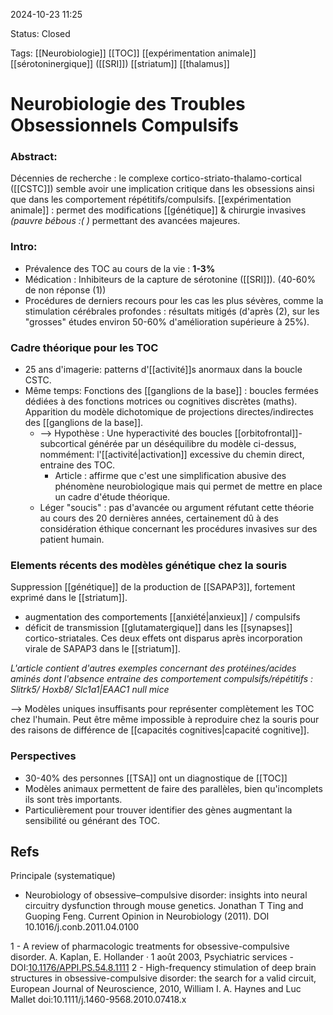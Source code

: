 2024-10-23 11:25

Status: Closed 

Tags: [[Neurobiologie]] [[TOC]] [[expérimentation animale]] [[sérotoninergique]] ([[SRI]]) [[striatum]] [[thalamus]] 

# Neurobiologie des Troubles Obsessionnels Compulsifs
### Abstract: 
Décennies de recherche : le complexe cortico-striato-thalamo-cortical ([[CSTC]]) semble avoir une implication critique dans les obsessions ainsi que dans les comportement répétitifs/compulsifs. 
[[expérimentation animale]] : permet des modifications [[génétique]] & chirurgie invasives *(pauvre bébous :( )* permettant des avancées majeures. 

### Intro:
- Prévalence des TOC au cours de la vie : **1-3%** 
- Médication : Inhibiteurs de la capture de sérotonine ([[SRI]]). (40-60% de non réponse (1))
- Procédures de derniers recours pour les cas les plus sévères, comme la stimulation cérébrales profondes : résultats mitigés (d'après (2), sur les "grosses" études environ 50-60% d'amélioration supérieure à 25%). 
### Cadre théorique pour les TOC

- 25 ans d'imagerie: patterns d'[[activité]]s anormaux dans la boucle CSTC. 
- Même temps: Fonctions des [[ganglions de la base]] : boucles fermées dédiées à des fonctions motrices ou cognitives discrètes (maths).  Apparition du modèle dichotomique de projections directes/indirectes des [[ganglions de la base]]. 
	- --> Hypothèse :  Une hyperactivité des boucles [[orbitofrontal]]-subcortical générée par un déséquilibre du modèle ci-dessus, nommément: l'[[activité|activation]] excessive  du chemin direct, entraine des TOC.
		* Article : affirme que c'est une simplification abusive des phénomène neurobiologique mais qui permet de mettre en place un cadre d'étude théorique. 
	* Léger "soucis" : pas d'avancée ou argument réfutant cette théorie au cours des 20 dernières années, certainement dû à des considération éthique concernant les procédures invasives sur des patient humain.
### Elements récents des modèles génétique chez la souris
Suppression [[génétique]] de la production de [[SAPAP3]], fortement exprimé dans le [[striatum]]. 
- augmentation des comportements [[anxiété|anxieux]] / compulsifs
- déficit de transmission [[glutamatergique]] dans les [[synapses]] cortico-striatales.
Ces deux effets ont disparus après incorporation virale de SAPAP3 dans le [[striatum]]. 

*L'article contient d'autres exemples concernant des protéines/acides aminés dont l'absence entraine des comportement compulsifs/répétitifs : Slitrk5/ Hoxb8/ Slc1a1|EAAC1 null mice*

--> Modèles uniques insuffisants pour représenter complètement les TOC chez l'humain. Peut être même impossible à reproduire chez la souris pour des raisons de différence de [[capacités cognitives|capacité cognitive]].
### Perspectives
- 30-40% des personnes [[TSA]] ont un diagnostique de [[TOC]]
- Modèles animaux permettent de faire des parallèles, bien qu'incomplets ils sont très importants.
- Particulièrement pour trouver identifier des gènes augmentant la sensibilité ou générant des TOC.
## Refs
Principale (systematique)
- Neurobiology of obsessive–compulsive disorder: insights into neural circuitry dysfunction through mouse genetics. Jonathan T Ting and Guoping Feng. Current Opinion in Neurobiology (2011). DOI 10.1016/j.conb.2011.04.0100

1 - A review of pharmacologic treatments for obsessive-compulsive disorder. A. Kaplan, E. Hollander · 1 août 2003, Psychiatric services - DOI:[10.1176/APPI.PS.54.8.1111](https://doi.org/10.1176/APPI.PS.54.8.1111)
2 - High-frequency stimulation of deep brain structures in
obsessive-compulsive disorder: the search for a valid circuit, European Journal of Neuroscience, 2010, William I. A. Haynes and Luc Mallet  doi:10.1111/j.1460-9568.2010.07418.x
